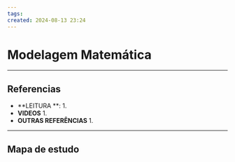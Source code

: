 ```yaml
---
tags: 
created: 2024-08-13 23:24
---
```

# Modelagem Matemática

---
## Referencias
- **LEITURA **:
	1. 
- **VIDEOS**
	1. 
- **OUTRAS REFERÊNCIAS**
	1.
---
## Mapa de estudo